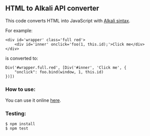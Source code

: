 
## HTML to Alkali API converter

This code converts HTML into JavaScript with [Alkali sintax](https://github.com/kriszyp/alkali).

For example:

	<div id='wrapper' class='full red'>
	    <div id='inner' onclick='foo(1, this.id);'>Click me</div>
	</div>

is converted to:

	Div('#wrapper.full.red', [Div('#inner', 'Click me', {
	    "onclick": foo.bind(window, 1, this.id)
	})])

### How to use:

You can use it online [here](https://rawgit.com/SergioCrisostomo/html-to-alkali/master/index.html).

### Testing:

	$ npm install
	$ npm test
